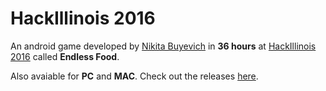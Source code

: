 # HackIllinois 2016
An android game developed by [Nikita Buyevich](http://nikitabuyevich.com/) in **36 hours** at [HackIllinois 2016](http://hackillinois2016s.devpost.com/) called **Endless Food**.

Also avaiable for **PC** and **MAC**. Check out the releases [here](https://github.com/nikitabuyevich/hackillinois-2016/releases).